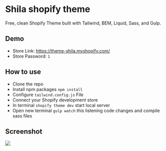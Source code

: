# Shila shopify theme
Free, clean Shopify Theme built with Tailwind, BEM, Liquid, Sass, and Gulp.

## Demo
* Store Link: https://theme-shila.myshopify.com/
* Store Password: ```1```

## How to use
- Clone the repo
- Install npm packages <code>npm install</code>
- Configure <code>tailwind.config.js</code> File
- Connect your Shopify development store
- In terminal <code>shopify theme dev</code> start local server
- Open new terminal <code>gulp watch</code> this listening code changes and compile sass files

## Screenshot
![](https://onderakbulut.github.io/shila/screenshot.png)

